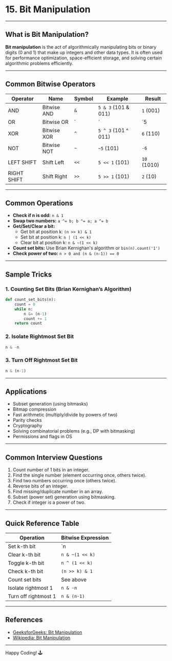 # 15. Bit Manipulation

---

## What is Bit Manipulation?

**Bit manipulation** is the act of algorithmically manipulating bits or binary digits (0 and 1) that make up integers and other data types. It is often used for performance optimization, space-efficient storage, and solving certain algorithmic problems efficiently.

---

## Common Bitwise Operators

| Operator | Name         | Symbol | Example             | Result       |
|----------|--------------|--------|---------------------|--------------|
| AND      | Bitwise AND  | `&`    | `5 & 3` (101 & 011) | `1`   (001)  |
| OR       | Bitwise OR   | `|`    | `5 | 3` (101 | 011) | `7`   (111)  |
| XOR      | Bitwise XOR  | `^`    | `5 ^ 3` (101 ^ 011) | `6`   (110)  |
| NOT      | Bitwise NOT  | `~`    | `~5`    (101)       | `-6`         |
| LEFT SHIFT | Shift Left | `<<`   | `5 << 1` (101)      | `10`  (1010) |
| RIGHT SHIFT| Shift Right| `>>`   | `5 >> 1` (101)      | `2`   (10)   |

---

## Common Operations

- **Check if n is odd:** `n & 1`
- **Swap two numbers:** `a ^= b; b ^= a; a ^= b`
- **Get/Set/Clear a bit:**
  - Get bit at position k: `(n >> k) & 1`
  - Set bit at position k: `n | (1 << k)`
  - Clear bit at position k: `n & ~(1 << k)`
- **Count set bits:** Use Brian Kernighan's algorithm or `bin(n).count('1')`
- **Check power of two:** `n > 0 and (n & (n-1)) == 0`

---

## Sample Tricks

### 1. Counting Set Bits (Brian Kernighan’s Algorithm)

```python
def count_set_bits(n):
    count = 0
    while n:
        n &= (n-1)
        count += 1
    return count
```

### 2. Isolate Rightmost Set Bit

```python
n & -n
```

### 3. Turn Off Rightmost Set Bit

```python
n & (n-1)
```

---

## Applications

- Subset generation (using bitmasks)
- Bitmap compression
- Fast arithmetic (multiply/divide by powers of two)
- Parity checks
- Cryptography
- Solving combinatorial problems (e.g., DP with bitmasking)
- Permissions and flags in OS

---

## Common Interview Questions

1. Count number of 1 bits in an integer.
2. Find the single number (element occurring once, others twice).
3. Find two numbers occurring once (others twice).
4. Reverse bits of an integer.
5. Find missing/duplicate number in an array.
6. Subset (power set) generation using bitmasking.
7. Check if integer is a power of two.

---

## Quick Reference Table

| Operation             | Bitwise Expression           |
|-----------------------|-----------------------------|
| Set k-th bit          | `n | (1 << k)`              |
| Clear k-th bit        | `n & ~(1 << k)`             |
| Toggle k-th bit       | `n ^ (1 << k)`              |
| Check k-th bit        | `(n >> k) & 1`              |
| Count set bits        | See above                   |
| Isolate rightmost 1   | `n & -n`                    |
| Turn off rightmost 1  | `n & (n-1)`                 |

---

## References

- [GeeksforGeeks: Bit Manipulation](https://www.geeksforgeeks.org/bitwise-algorithms/)
- [Wikipedia: Bit Manipulation](https://en.wikipedia.org/wiki/Bit_manipulation)

---

Happy Coding! 🕹️
